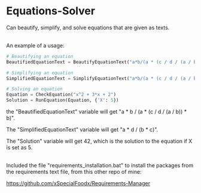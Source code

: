 # Equations-Solver
Can beautify, simplify, and solve equations that are given as texts.
<br/><br/>


An example of a usage:

```python
# Beautifying an equation
BeautifiedEquationText = BeautifyEquationText("a*b/(a * (c / d / (a / b)) * b)")

# Simplifying an equation
SimplifiedEquationText = SimplifyEquationText("a*b/(a * (c / d / (a / b)) * b)")

# Solving an equation
Equation = CheckEquation("x^2 + 3*x + 2")
Solution = RunEquation(Equation, {'X': 5})
```

the "BeautifiedEquationText" variable will get "a * b / (a * (c / d / (a / b)) * b)".

The "SimplifiedEquationText" variable will get "a * d / (b * c)".

The "Solution" variable will get 42, which is the solution to the equation if X is set as 5.
<br/><br/>


Included the file "requirements_installation.bat" to install the packages from the requirements text file, from this other repo of mine:

https://github.com/xSpecialFoodx/Requirements-Manager
